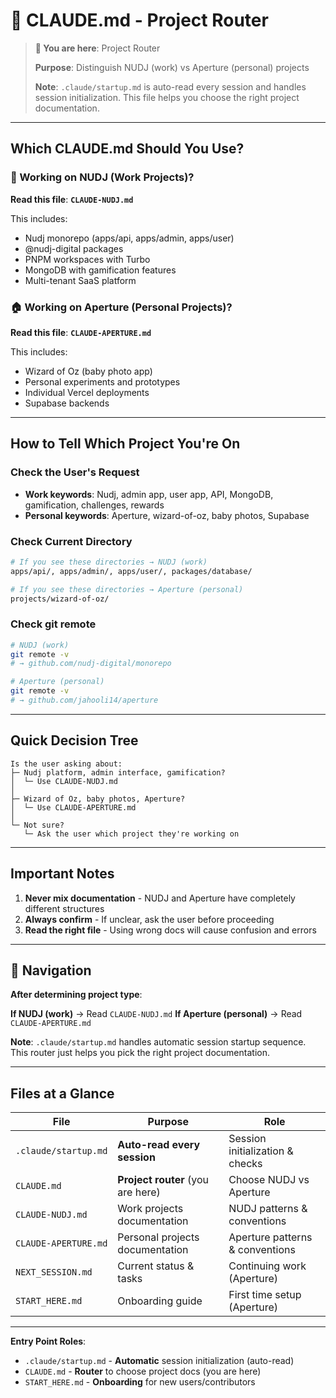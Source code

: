 # 🚦 CLAUDE.md - Project Router

> **🧭 You are here**: Project Router
>
> **Purpose**: Distinguish NUDJ (work) vs Aperture (personal) projects
>
> **Note**: `.claude/startup.md` is auto-read every session and handles session initialization. This file helps you choose the right project documentation.

---

## Which CLAUDE.md Should You Use?

### 🏢 Working on NUDJ (Work Projects)?

**Read this file**: **`CLAUDE-NUDJ.md`**

This includes:
- Nudj monorepo (apps/api, apps/admin, apps/user)
- @nudj-digital packages
- PNPM workspaces with Turbo
- MongoDB with gamification features
- Multi-tenant SaaS platform

### 🏠 Working on Aperture (Personal Projects)?

**Read this file**: **`CLAUDE-APERTURE.md`**

This includes:
- Wizard of Oz (baby photo app)
- Personal experiments and prototypes
- Individual Vercel deployments
- Supabase backends

---

## How to Tell Which Project You're On

### Check the User's Request
- **Work keywords**: Nudj, admin app, user app, API, MongoDB, gamification, challenges, rewards
- **Personal keywords**: Aperture, wizard-of-oz, baby photos, Supabase

### Check Current Directory
```bash
# If you see these directories → NUDJ (work)
apps/api/, apps/admin/, apps/user/, packages/database/

# If you see these directories → Aperture (personal)
projects/wizard-of-oz/
```

### Check git remote
```bash
# NUDJ (work)
git remote -v
# → github.com/nudj-digital/monorepo

# Aperture (personal)
git remote -v
# → github.com/jahooli14/aperture
```

---

## Quick Decision Tree

```
Is the user asking about:
├─ Nudj platform, admin interface, gamification?
│  └─ Use CLAUDE-NUDJ.md
│
├─ Wizard of Oz, baby photos, Aperture?
│  └─ Use CLAUDE-APERTURE.md
│
└─ Not sure?
   └─ Ask the user which project they're working on
```

---

## Important Notes

1. **Never mix documentation** - NUDJ and Aperture have completely different structures
2. **Always confirm** - If unclear, ask the user before proceeding
3. **Read the right file** - Using wrong docs will cause confusion and errors

---

## 🧭 Navigation

**After determining project type**:

**If NUDJ (work)** → Read `CLAUDE-NUDJ.md`
**If Aperture (personal)** → Read `CLAUDE-APERTURE.md`

**Note**: `.claude/startup.md` handles automatic session startup sequence. This router just helps you pick the right project documentation.

---

## Files at a Glance

| File | Purpose | Role |
|------|---------|------|
| `.claude/startup.md` | **Auto-read every session** | Session initialization & checks |
| `CLAUDE.md` | **Project router** (you are here) | Choose NUDJ vs Aperture |
| `CLAUDE-NUDJ.md` | Work projects documentation | NUDJ patterns & conventions |
| `CLAUDE-APERTURE.md` | Personal projects documentation | Aperture patterns & conventions |
| `NEXT_SESSION.md` | Current status & tasks | Continuing work (Aperture) |
| `START_HERE.md` | Onboarding guide | First time setup (Aperture) |

---

**Entry Point Roles**:
- `.claude/startup.md` - **Automatic** session initialization (auto-read)
- `CLAUDE.md` - **Router** to choose project docs (you are here)
- `START_HERE.md` - **Onboarding** for new users/contributors
